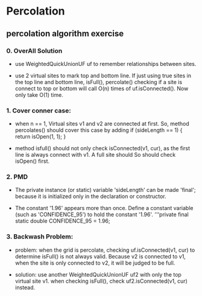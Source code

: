 # Percolation
## percolation algorithm exercise

### 0. OverAll Solution

* use WeightedQuickUnionUF uf to remember relationships between sites.

* use 2 virtual sites to mark top and bottom line.
  If just using true sites in the top line and bottom line,
  isFull(), percolate() checking if a site is connect to top or bottom will call O(n) times of uf.isConnected().
  Now only take O(1) time.

### 1. Cover conner case:

* when n == 1, Virtual sites v1 and v2 are connected at first. So, method percolates() should cover this case by adding
if (sideLength == 1) {
    return isOpen(1, 1);
}

* method isfull() should not only check isConnected(v1, cur), as the first line is always connect with v1.
  A full site should So should check isOpen() first.

### 2. PMD

* The private instance (or static) variable 'sideLength' can be made 'final';
  because it is initialized only in the declaration or constructor.

* The constant '1.96' appears more than once.
  Define a constant variable (such as 'CONFIDENCE_95') to hold the constant '1.96'.
  '''private final static double CONFIDENCE_95 = 1.96;

### 3. Backwash Problem:

* problem: when the grid is percolate, checking uf.isConnected(v1, cur) to determine isFull() is not always valid.
  Because v2 is connected to v1, when the site is only connected to v2, it will be judged to be full.
  
* solution: use another WeightedQuickUnionUF uf2 with only the top virtual site v1.
  when checking isFull(), check uf2.isConnected(v1, cur) instead.
